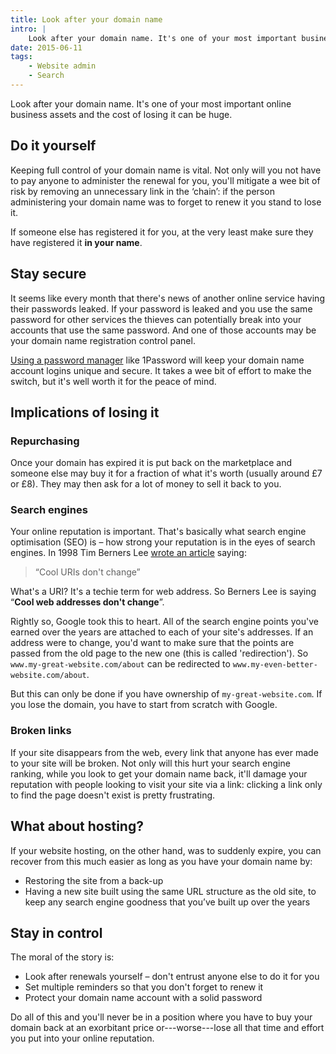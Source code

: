 ```yaml
---
title: Look after your domain name
intro: |
    Look after your domain name. It's one of your most important business assets and the cost of losing it can be huge.
date: 2015-06-11
tags:
    - Website admin
    - Search
---
```


Look after your domain name. It's one of your most important online business assets and the cost of losing it can be huge.


## Do it yourself

Keeping full control of your domain name is vital. Not only will you not have to pay anyone to administer the renewal for you, you'll mitigate a wee bit of risk by removing an unnecessary link in the ‘chain’: if the person administering your domain name was to forget to renew it you stand to lose it.

If someone else has registered it for you, at the very least make sure they have registered it **in your name**.


## Stay secure

It seems like every month that there's news of another online service having their passwords leaked. If your password is leaked and you use the same password for other services the thieves can potentially break into your accounts that use the same password. And one of those accounts may be your domain name registration control panel.

[Using a password manager](/resources/password-security) like 1Password will keep your domain name account logins unique and secure. It takes a wee bit of effort to make the switch, but it's well worth it for the peace of mind.


## Implications of losing it

### Repurchasing

Once your domain has expired it is put back on the marketplace and someone else may buy it for a fraction of what it's worth (usually around £7 or £8). They may then ask for a lot of money to sell it back to you.

### Search engines

Your online reputation is important. That's basically what search engine optimisation (SEO) is – how strong your reputation is in the eyes of search engines. In 1998 Tim Berners Lee [wrote an article](https://www.w3.org/Provider/Style/URI.html) saying:

> “Cool URIs don't change”

What's a URI? It's a techie term for web address. So Berners Lee is saying “**Cool web addresses don't change**”.

Rightly so, Google took this to heart. All of the search engine points you've earned over the years are attached to each of your site's addresses. If an address were to change, you'd want to make sure that the points are passed from the old page to the new one (this is called 'redirection'). So `www.my-great-website.com/about` can be redirected to `www.my-even-better-website.com/about`.

But this can only be done if you have ownership of `my-great-website.com`. If you lose the domain, you have to start from scratch with Google.

### Broken links

If your site disappears from the web, every link that anyone has ever made to your site will be broken. Not only will this hurt your search engine ranking, while you look to get your domain name back, it'll damage your reputation with people looking to visit your site via a link: clicking a link only to find the page doesn't exist is pretty frustrating.


## What about hosting?

If your website hosting, on the other hand, was to suddenly expire, you can recover from this much easier as long as you have your domain name by:

- Restoring the site from a back-up
- Having a new site built using the same URL structure as the old site, to keep any search engine goodness that you’ve built up over the years


## Stay in control

The moral of the story is:

- Look after renewals yourself – don't entrust anyone else to do it for you
- Set multiple reminders so that you don't forget to renew it
- Protect your domain name account with a solid password

Do all of this and you'll never be in a position where you have to buy your domain back at an exorbitant price or---worse---lose all that time and effort you put into your online reputation.
